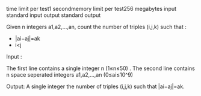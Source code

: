 time limit per test1 secondmemory limit per test256 megabytes input standard input output standard output

Given n integers a1,a2,...,an, count the number of triples (i,j,k) such that :
 - |ai−aj|=ak
 - i<j

Input : 

The first line contains a single integer n (1≤n≤50) . The second line contains n space seperated integers a1,a2,...,an (0≤ai≤10^9)

Output: 
A single integer the number of triples (i,j,k) such that |ai−aj|=ak.